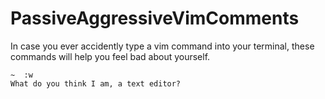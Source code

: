 # PassiveAggressiveVimComments

In case you ever accidently type a vim command into your terminal, these commands will help you feel bad about yourself.

```
~  :w
What do you think I am, a text editor?
```
